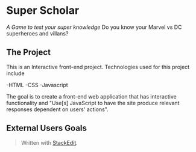 

# Super Scholar
*A Game to test your super knowledge*
Do you know your Marvel vs DC superheroes and villans?

## The Project

This is an Interactive front-end project.
Technologies used for this project include

-HTML
-CSS
-Javascript

The goal is to create a front-end web application that has interactive functionality and "Use[s] JavaScript to have the site produce relevant responses dependent on users' actions".

## External Users Goals



> Written with [StackEdit](https://stackedit.io/).
<!--stackedit_data:
eyJoaXN0b3J5IjpbLTEwNzcwMDA5NTksNzMwOTk4MTE2XX0=
-->